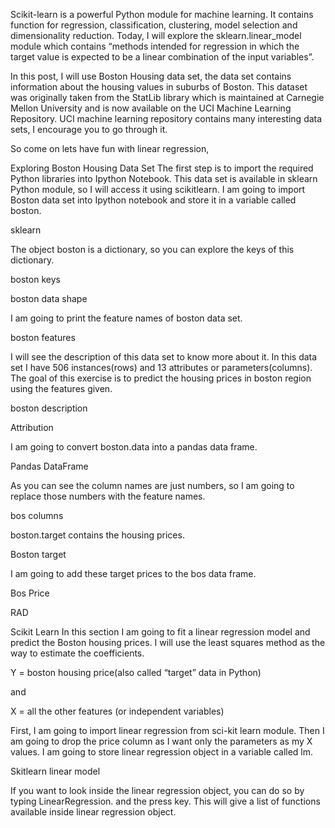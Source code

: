 Scikit-learn is a powerful Python module for machine learning. It contains function for regression, classification, clustering, model selection and dimensionality reduction. Today, I will explore the sklearn.linear_model module which contains “methods intended for regression in which the target value is expected to be a linear combination of the input variables”.

In this post, I will use Boston Housing data set, the data set contains information about the housing values in suburbs of Boston. This dataset was originally taken from the StatLib library which is maintained at Carnegie Mellon University and is now available on the UCI Machine Learning Repository. UCI machine learning repository contains many interesting data sets, I encourage you to go through it.

So come on lets have fun with linear regression,

Exploring Boston Housing Data Set
The first step is to import the required Python libraries into Ipython Notebook.
This data set is available in sklearn Python module, so I will access it using scikitlearn. I am going to import Boston data set into Ipython notebook and store it in a variable called boston.

sklearn

The object boston is a dictionary, so you can explore the keys of this dictionary.

boston keys

boston data shape

I am going to print the feature names of boston data set.

boston features

I will see the description of this data set to know more about it. In this data set I have 506 instances(rows) and 13 attributes or parameters(columns). The goal of this exercise is to predict the housing prices in boston region using the features given.

boston description

Attribution

I am going to convert boston.data into a pandas data frame.

Pandas DataFrame

As you can see the column names are just numbers, so I am going to replace those numbers with the feature names.

bos columns

boston.target contains the housing prices.

Boston target

I am going to add these target prices to the bos data frame.

Bos Price

RAD

Scikit Learn
In this section I am going to fit a linear regression model and predict the Boston housing prices. I will use the least squares method as the way to estimate the coefficients.

Y = boston housing price(also called “target” data in Python)

and

X = all the other features (or independent variables)

First, I am going to import linear regression from sci-kit learn module. Then I am going to drop the price column as I want only the parameters as my X values. I am going to store linear regression object in a variable called lm.

Skitlearn linear model

If you want to look inside the linear regression object, you can do so by typing LinearRegression. and the press <tab> key. This will give a list of functions available inside linear regression object.